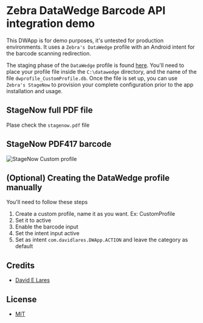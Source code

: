# Zebra DataWedge Barcode API integration demo

This DWApp is for demo purposes, it's untested for production environments. It uses a `Zebra's DataWedge` profile with an Android intent for the barcode scanning redirection.

The staging phase of the `DataWedge` profile is found [here](https://anonfiles.com/defeWe23z2/dwprofile_CustomProfile_db). You'll need to place your profile file inside the `C:\datawedge` directory, and the name of the file `dwprofile_CustomProfile.db`. Once the file is set up, you can use `Zebra's StageNow` to provision your complete configuration prior to the app installation and usage.

## StageNow full PDF file

Plase check the `stagenow.pdf` file

## StageNow PDF417 barcode

![StageNow Custom profile](https://cdn-141.anonfiles.com/96g4W22ez2/42cf334f-1689742182/stagenow-custom-profile.png)

## (Optional) Creating the DataWedge profile manually

You'll need to follow these steps

1. Create a custom profile, name it as you want. Ex: CustomProfile
2. Set it to active
3. Enable the barcode input
4. Set the intent input active
5. Set as intent `com.davidlares.DWApp.ACTION` and leave the category as default

## Credits

 - [David E Lares](https://twitter.com/davdlares)

## License

 - [MIT](https://opensource.org/licenses/MIT)
